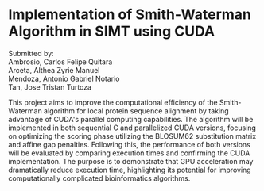 # Implementation of Smith-Waterman Algorithm in SIMT using CUDA
Submitted by:  
Ambrosio, Carlos Felipe Quitara  
Arceta, Althea Zyrie Manuel  
Mendoza, Antonio Gabriel Notario  
Tan, Jose Tristan Turtoza  

This project aims to improve the computational efficiency of the Smith-Waterman algorithm for local protein sequence alignment by taking advantage of CUDA's parallel computing capabilities. The algorithm will be implemented in both sequential C and parallelized CUDA versions, focusing on optimizing the scoring phase utilizing the BLOSUM62 substitution matrix and affine gap penalties. Following this, the performance of both versions will be evaluated by comparing execution times and confirming the CUDA implementation. The purpose is to demonstrate that GPU acceleration may dramatically reduce execution time, highlighting its potential for improving computationally complicated bioinformatics algorithms.

